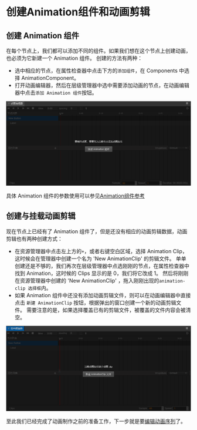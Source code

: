 # 创建Animation组件和动画剪辑

## 创建 Animation 组件

在每个节点上，我们都可以添加不同的组件。如果我们想在这个节点上创建动画，也必须为它新建一个 Animation 组件。
创建的方法有两种：

 - 选中相应的节点，在属性检查器中点击下方的`添加组件`，在  Components 中选择 AnimationComponent。
 - 打开动画编辑器，然后在层级管理器中选中需要添加动画的节点，在动画编辑器中点击`添加 Animation 组件`按钮。

![add-component](animation-clip/add-component.png)

具体 Animation 组件的参数使用可以参见[Animation组件参考]()
## 创建与挂载动画剪辑

现在节点上已经有了 Animation 组件了，但是还没有相应的动画剪辑数据，动画剪辑也有两种创建方式：

 - 在资源管理器中点击左上方的`+`，或者右键空白区域，选择 Animation Clip，这时候会在管理器中创建一个名为 'New AnimationClip' 的剪辑文件。
单单创建还是不够的，我们再次在层级管理器中点选刚刚的节点，在属性检查器中找到 Animation，这时候的 Clips 显示的是 0，我们将它改成 1。
然后将刚刚在资源管理器中创建的 'New AnimationClip' ，拖入刚刚出现的`animation-clip 选择框`内。
 - 如果 Animation 组件中还没有添加动画剪辑文件，则可以在动画编辑器中直接点击 `新建 AnimationClip` 按钮，根据弹出的窗口创建一个新的动画剪辑文件。
 需要注意的是，如果选择覆盖已有的剪辑文件，被覆盖的文件内容会被清空。

![add-clip](animation-clip/add-clip.png)

至此我们已经完成了动画制作之前的准备工作，下一步就是要[编辑动画序列](animation-clip.md)了。

